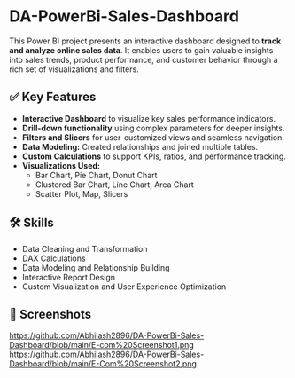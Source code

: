 # DA-PowerBi-Sales-Dashboard

This Power BI project presents an interactive dashboard designed to **track and analyze online sales data**. It enables users to gain valuable insights into sales trends, product performance, and customer behavior through a rich set of visualizations and filters.

## ✅ Key Features

-  **Interactive Dashboard** to visualize key sales performance indicators.
-  **Drill-down functionality** using complex parameters for deeper insights.
-  **Filters and Slicers** for user-customized views and seamless navigation.
-  **Data Modeling:** Created relationships and joined multiple tables.
-  **Custom Calculations** to support KPIs, ratios, and performance tracking.
-  **Visualizations Used:**
    - Bar Chart, Pie Chart, Donut Chart  
    - Clustered Bar Chart, Line Chart, Area Chart  
    - Scatter Plot, Map, Slicers
 
  ## 🛠️ Skills

- Data Cleaning and Transformation  
- DAX Calculations  
- Data Modeling and Relationship Building  
- Interactive Report Design  
- Custom Visualization and User Experience Optimization  


## 📸 Screenshots
https://github.com/Abhilash2896/DA-PowerBi-Sales-Dashboard/blob/main/E-com%20Screenshot1.png
https://github.com/Abhilash2896/DA-PowerBi-Sales-Dashboard/blob/main/E-Com%20Screenshot2.png
